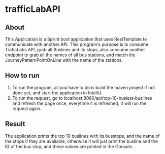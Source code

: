 # trafficLabAPI
## About
This Application is a Sprint boot application that uses RestTemplate to communicate with another API.
This program's purpose is to consume TraficLabs API, grab all Buslines and its stops, also consume another endpoint to grab all the names of all bus stations, and match the JourneyPatternPointOnLine with the name of the stations.


## How to run
1. To run the program, all you have to do is build the maven project if not done yet, and start the application in IntelliJ.
2. To run the request, go to localhost:8080/api/top-10-busiest-buslines and refresh the page once, everytime it is refreshed, it will run the request again.

## Result
The application prints the top 10 buslines with its busstops, and the name of the stops if they are available, otherwise it will just print the busline and the ID of the bus stop, and these values are printed in the Console.
